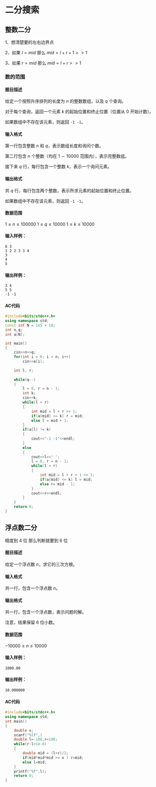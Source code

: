 # 二分搜索



## 整数二分

1、想清楚要的左右边界点

2、如果 $l=mid$ 那么 $mid=l+r+1>>1$

3、如果 $r=mid$ 那么 $mid=l+r>>1$

### 数的范围

#### 题目描述

给定一个按照升序排列的长度为 $n$ 的整数数组，以及 $q$ 个查询。

对于每个查询，返回一个元素 $k$ 的起始位置和终止位置（位置从 $0$ 开始计数）。

如果数组中不存在该元素，则返回 `-1 -1`。

#### 输入格式

第一行包含整数 $n$ 和 $q$，表示数组长度和询问个数。

第二行包含 $n$ 个整数（均在 $1∼10000$ 范围内），表示完整数组。

接下来 $q$ 行，每行包含一个整数 $k$，表示一个询问元素。

#### 输出格式

共 $q$ 行，每行包含两个整数，表示所求元素的起始位置和终止位置。

如果数组中不存在该元素，则返回 `-1 -1`。

#### 数据范围

$1≤n≤100000$
$1≤q≤10000$
$1≤k≤10000$

#### 输入样例：

```
6 3
1 2 2 3 3 4
3
4
5
```

#### 输出样例：

```
3 4
5 5
-1 -1
```

#### AC代码

```c++
#include<bits/stdc++.h>
using namespace std;
const int N = 1e5 + 10;
int n,q;
int a[N];

int main()
{
    cin>>n>>q;
    for(int i = 0; i < n; i++)
        cin>>a[i];
    
    int l, r;
    
    while(q--)
    {
        l = 0, r = n - 1;
        int k;
        cin>>k;
        while(l < r)
        {
            int mid = l + r >> 1;
            if(a[mid] >= k) r = mid;
            else l = mid + 1;
        }
        if(a[l] != k)
        {
            cout<<"-1 -1"<<endl;
        }
        else
        {
            cout<<l<<' ';
            l = 0, r = n - 1;
            while(l < r)
            {
                int mid = l + r + 1 >> 1;
                if(a[mid] <= k) l = mid;
                else r= mid - 1;
            }
            cout<<r<<endl;
        }
    }
    return 0;
}
```



## 浮点数二分

精度到 $4$ 位 那么判断就要到 $6$ 位

#### 题目描述

给定一个浮点数 $n$，求它的三次方根。

#### 输入格式

共一行，包含一个浮点数 $n$。

#### 输出格式

共一行，包含一个浮点数，表示问题的解。

注意，结果保留 $6$ 位小数。

#### 数据范围

$−10000≤n≤10000$

#### 输入样例：

```
1000.00
```

#### 输出样例：

```
10.000000
```

#### AC代码

```c++
#include<bits/stdc++.h>
using namespace std;
int main()
{
    double x;
    scanf("%lf",)
    double l=-100,r=100;
    while(r-l>1e-8)
    {
        double mid = (l+r)/2;
        if(mid*mid*mid >= x ) r=mid;
        else l=mid;
    }
    printf("%f",l);
    return 0;
}
```





